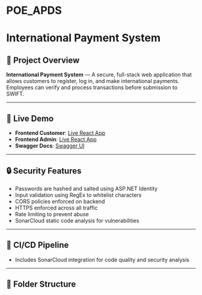 # POE_APDS
# International Payment System

## 📌 Project Overview  
**International Payment System** — A secure, full-stack web application that allows customers to register, log in, and make international payments. Employees can verify and process transactions before submission to SWIFT.

---

## 🚀 Live Demo  
- **Frontend Customer**: [Live React App](https://sibareactfe-hzcnaxcfdqbyaddc.southafricanorth-01.azurewebsites.net/login)
- **Frontend Admin**: [Live React App](https://sibareactfe-hzcnaxcfdqbyaddc.southafricanorth-01.azurewebsites.net/employee)  
- **Swagger Docs**: [Swagger UI]([https://your-backend-link/swagger](https://sibapayment-cubwerbvhzfpbmg8.southafricanorth-01.azurewebsites.net/swagger/index.html))  

---

## 🔒 Security Features  
- Passwords are hashed and salted using ASP.NET Identity  
- Input validation using RegEx to whitelist characters  
- CORS policies enforced on backend  
- HTTPS enforced across all traffic  
- Rate limiting to prevent abuse  
- SonarCloud static code analysis for vulnerabilities  

---

## 🧪 CI/CD Pipeline   
- Includes SonarCloud integration for code quality and security analysis  

---

## 📂 Folder Structure  
